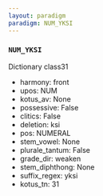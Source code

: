 ```yaml
---
layout: paradigm
paradigm: NUM_YKSI
---
```

### ` NUM_YKSI `

Dictionary class31
* harmony: front
* upos: NUM
* kotus_av: None
* possessive: False
* clitics: False
* deletion: ksi
* pos: NUMERAL
* stem_vowel: None
* plurale_tantum: False
* grade_dir: weaken
* stem_diphthong: None
* suffix_regex: yksi
* kotus_tn: 31
